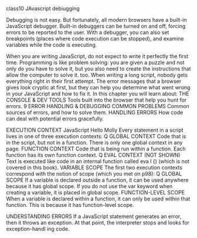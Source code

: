 class10
JAvascript debiugging

Debugging is not easy. But fortunately, all modern browsers have a built-in JavaScript debugger. Built-in debuggers can be turned on and off, forcing errors to be reported to the user. With a debugger, you can also set breakpoints (places where code execution can be stopped), and examine variables while the code is executing.

When you are writing JavaScript, do not expect to write it perfectly the first time. Programming is like problem solving: you are given a puzzle and not only do you have to solve it, but you also need to create the instructions that allow the computer to solve it. too. When writing a long script, nobody gets everything right in their first attempt. The error messages that a browser gives look cryptic at first, but they can help you determine what went wrong in your JavaScript and how to fix it. In this chapter you will learn about: THE CONSOLE & DEV TOOLS Tools built into the browser that help you hunt for errors. 9 ERROR HANDLING & DEBUGGING COMMON PROBLEMS Common sources of errors, and how to solve them. HANDLING ERRORS How code can deal with potential errors gracefully.

EXECUTION CONTEXT JavaScript Hello Molly Every statement in a script lives in one of three execution contexts: Q GLOBAL CONTEXT Code that is in the script, but not in a function. There is only one global context in any page. FUNCTION CONTEXT Code that is being run within a function. Each function has its own function context. Q EVAL CONTEXT (NOT SHOWN) Text is executed like code in an internal function called eva l {) (which is not covered in this book). VARIABLE SCOPE The first two execution contexts correspond with the notion of scope (which you met on p98): Q GLOBAL SCOPE If a variable is declared outside a function, it can be used anywhere because it has global scope. If you do not use the var keyword when creating a variable, it is placed in global scope. FUNCTION-LEVEL SCOPE When a variable is declared within a function, it can only be used within that function. This is because it has function-level scope.

UNDERSTANDING ERRORS If a JavaScript statement generates an error, then it throws an exception. At that point, the interpreter stops and looks for exception-handl ing code.

